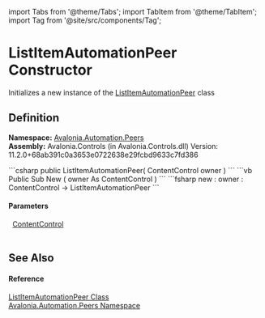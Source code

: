 import Tabs from '@theme/Tabs'; 
import TabItem from '@theme/TabItem'; 
import Tag from '@site/src/components/Tag'; 

# ListItemAutomationPeer Constructor


Initializes a new instance of the <a href="T_Avalonia_Automation_Peers_ListItemAutomationPeer">ListItemAutomationPeer</a> class



## Definition
**Namespace:** <a href="N_Avalonia_Automation_Peers">Avalonia.Automation.Peers</a>  
**Assembly:** Avalonia.Controls (in Avalonia.Controls.dll) Version: 11.2.0+68ab391c0a3653e0722638e29fcbd9633c7fd386

<Tabs groupId="api-code-preview">
<TabItem value="csharp" label="C#">
```csharp
public ListItemAutomationPeer(
	ContentControl owner
)
```
</TabItem>
<TabItem value="vb" label="VB">
```vb
Public Sub New ( 
	owner As ContentControl
)
```
</TabItem>
<TabItem value="fsharp" label="F#">
```fsharp
new : 
        owner : ContentControl -> ListItemAutomationPeer
```
</TabItem>
</Tabs>



#### Parameters
<dl><dt>  <a href="T_Avalonia_Controls_ContentControl">ContentControl</a></dt><dd> </dd></dl>

## See Also


#### Reference
<a href="T_Avalonia_Automation_Peers_ListItemAutomationPeer">ListItemAutomationPeer Class</a>  
<a href="N_Avalonia_Automation_Peers">Avalonia.Automation.Peers Namespace</a>  
